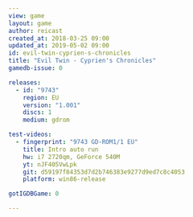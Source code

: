 ```yaml
---
view: game
layout: game
author: reicast
created_at: 2018-03-25 09:00
updated_at: 2019-05-02 09:00
id: evil-twin-cyprien-s-chronicles
title: "Evil Twin - Cyprien's Chronicles"
gamedb-issue: 0

releases:
  - id: "9743"
    region: EU
    version: "1.001"
    discs: 1
    medium: gdrom

test-videos:
  - fingerprint: "9743 GD-ROM1/1 EU"
    title: Intro auto run
    hw: i7 2720qm, GeForce 540M
    yt: nJF405VwLpk
    git: d59197f84353d7d2b746383e9277d9ed7c8c4053
    platform: win86-release

gotIGDBGame: 0

---
```

